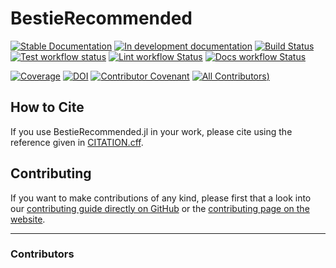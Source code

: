 # BestieRecommended

[![Stable Documentation](https://img.shields.io/badge/docs-stable-blue.svg)](https://abelsiqueira.github.io/BestieRecommended.jl/stable)
[![In development documentation](https://img.shields.io/badge/docs-dev-blue.svg)](https://abelsiqueira.github.io/BestieRecommended.jl/dev)
[![Build Status](https://github.com/abelsiqueira/BestieRecommended.jl/workflows/Test/badge.svg)](https://github.com/abelsiqueira/BestieRecommended.jl/actions)
[![Test workflow status](https://github.com/abelsiqueira/BestieRecommended.jl/actions/workflows/Test.yml/badge.svg?branch=main)](https://github.com/abelsiqueira/BestieRecommended.jl/actions/workflows/Test.yml?query=branch%3Amain)
[![Lint workflow Status](https://github.com/abelsiqueira/BestieRecommended.jl/actions/workflows/Lint.yml/badge.svg?branch=main)](https://github.com/abelsiqueira/BestieRecommended.jl/actions/workflows/Lint.yml?query=branch%3Amain)
[![Docs workflow Status](https://github.com/abelsiqueira/BestieRecommended.jl/actions/workflows/Docs.yml/badge.svg?branch=main)](https://github.com/abelsiqueira/BestieRecommended.jl/actions/workflows/Docs.yml?query=branch%3Amain)

[![Coverage](https://codecov.io/gh/abelsiqueira/BestieRecommended.jl/branch/main/graph/badge.svg)](https://codecov.io/gh/abelsiqueira/BestieRecommended.jl)
[![DOI](https://zenodo.org/badge/DOI/FIXME)](https://doi.org/FIXME)
[![Contributor Covenant](https://img.shields.io/badge/Contributor%20Covenant-2.1-4baaaa.svg)](CODE_OF_CONDUCT.md)
[![All Contributors](https://img.shields.io/github/all-contributors/abelsiqueira/BestieRecommended.jl?labelColor=5e1ec7&color=c0ffee&style=flat-square))](#contributors)

## How to Cite

If you use BestieRecommended.jl in your work, please cite using the reference given in [CITATION.cff](https://github.com/abelsiqueira/BestieRecommended.jl/blob/main/CITATION.cff).

## Contributing

If you want to make contributions of any kind, please first that a look into our [contributing guide directly on GitHub](docs/src/90-contributing.md) or the [contributing page on the website](https://abelsiqueira.github.io/BestieRecommended.jl/dev/contributing/).

---

### Contributors

<!-- ALL-CONTRIBUTORS-LIST:START - Do not remove or modify this section -->
<!-- prettier-ignore-start -->
<!-- markdownlint-disable -->

<!-- markdownlint-restore -->
<!-- prettier-ignore-end -->

<!-- ALL-CONTRIBUTORS-LIST:END -->
